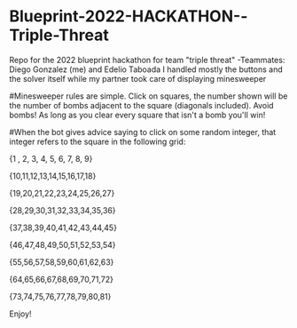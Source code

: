 # Blueprint-2022-HACKATHON--Triple-Threat
Repo for the 2022 blueprint hackathon for team "triple threat"
-Teammates: Diego Gonzalez (me) and Edelio Taboada
I handled mostly the buttons and the solver itself while my partner took care of displaying minesweeper

#Minesweeper rules are simple. Click on squares, the number shown will be the number of bombs adjacent to the square (diagonals included). Avoid bombs!
As long as you clear every square that isn't a bomb you'll win!


#When the bot gives advice saying to click on some random integer, that integer refers to the square in the following grid:

{1 , 2, 3, 4, 5, 6, 7, 8, 9}

{10,11,12,13,14,15,16,17,18}

{19,20,21,22,23,24,25,26,27}

{28,29,30,31,32,33,34,35,36}

{37,38,39,40,41,42,43,44,45}

{46,47,48,49,50,51,52,53,54}

{55,56,57,58,59,60,61,62,63}

{64,65,66,67,68,69,70,71,72}

{73,74,75,76,77,78,79,80,81}

Enjoy!
